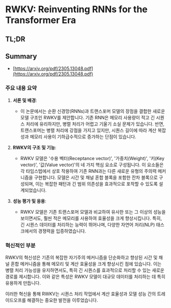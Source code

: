 # RWKV: Reinventing RNNs for the Transformer Era
## TL;DR
## Summary
- [https://arxiv.org/pdf/2305.13048.pdf](https://arxiv.org/pdf/2305.13048.pdf)

### 주요 내용 요약

1. **서론 및 배경**:
   - 이 논문에서는 순환 신경망(RNNs)과 트랜스포머 모델의 장점을 결합한 새로운 모델 구조인 RWKV를 제안합니다. 기존 RNN은 메모리 사용량이 적고 긴 시퀀스 처리에 유리하지만, 병렬 처리가 어렵고 기울기 소실 문제가 있습니다. 반면, 트랜스포머는 병렬 처리에 강점을 가지고 있지만, 시퀀스 길이에 따라 계산 복잡성과 메모리 사용이 기하급수적으로 증가하는 단점이 있습니다.

2. **RWKV의 구조 및 기능**:
   - RWKV 모델은 '수용 벡터(Receptance vector)', '가중치(Weight)', '키(Key vector)', '값(Value vector)'의 네 가지 핵심 요소로 구성됩니다. 이 요소들은 각 타임스텝에서 상호 작용하여 기존 RNN과는 다른 새로운 유형의 주의력 메커니즘을 구현합니다. 모델은 시간 및 채널 혼합 블록을 포함한 잔차 블록으로 구성되며, 이는 복잡한 패턴과 긴 범위 의존성을 효과적으로 포착할 수 있도록 설계되었습니다.

3. **성능 평가 및 응용**:
   - RWKV 모델은 기존 트랜스포머 모델과 비교하여 유사한 또는 그 이상의 성능을 보이면서도, 훨씬 적은 메모리를 사용하여 효율성을 크게 향상시킵니다. 특히, 긴 시퀀스 데이터를 처리하는 능력이 뛰어나며, 다양한 자연어 처리(NLP) 태스크에서의 경쟁력을 입증하였습니다.

### 혁신적인 부분
RWKV의 혁신성은 기존의 복잡한 자기주의 메커니즘을 단순화하고 향상된 시간 및 채널 혼합 메커니즘을 통해 메모리 및 계산 효율성을 크게 향상시킨 점에 있습니다. 이는 병렬 처리 가능성을 유지하면서도, 특히 긴 시퀀스를 효과적으로 처리할 수 있는 새로운 경로를 제시합니다. 이와 같은 특성은 RWKV 모델이 대규모 데이터를 처리하는 데 특히 유용하게 만듭니다.

이러한 혁신을 통해 RWKV는 시퀀스 처리 작업에서 계산 효율성과 모델 성능 간의 트레이드오프를 해결하는 중요한 발전을 이루었습니다.